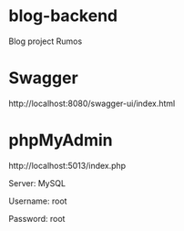 # blog-backend
Blog project Rumos

# Swagger
http://localhost:8080/swagger-ui/index.html

# phpMyAdmin
http://localhost:5013/index.php

Server: MySQL

Username: root

Password: root